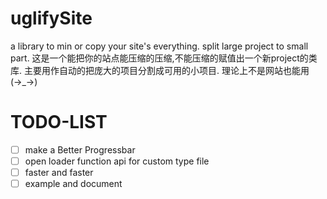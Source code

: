 # uglifySite
a library to min or copy your site's everything. split large project to small part.
这是一个能把你的站点能压缩的压缩,不能压缩的赋值出一个新project的类库. 主要用作自动的把庞大的项目分割成可用的小项目.
理论上不是网站也能用(→_→)

# TODO-LIST

- [ ] make a Better Progressbar
- [ ] open loader function api for custom type file
- [ ] faster and faster
- [ ] example and document